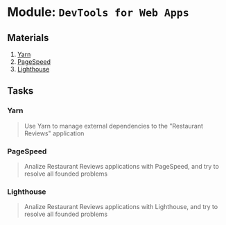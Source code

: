 # Module: `DevTools for Web Apps`

## Materials
1. [Yarn](https://yarnpkg.com/en/docs/getting-started)
2. [PageSpeed](https://developers.google.com/speed/docs/insights/about?hl=en&utm_source=PSI&utm_medium=incoming-link&utm_campaign=PSI)
3. [Lighthouse](https://developers.google.com/web/tools/lighthouse/)

## Tasks

### Yarn
> Use Yarn to manage external dependencies to the "Restaurant Reviews" application

### PageSpeed
> Analize Restaurant Reviews applications with PageSpeed, and try to resolve all founded problems

### Lighthouse
> Analize Restaurant Reviews applications with Lighthouse, and try to resolve all founded problems
